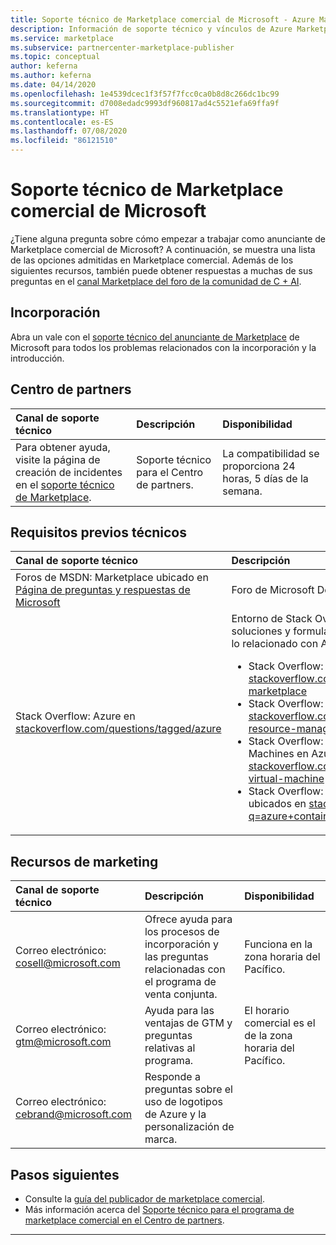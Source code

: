 ```yaml
---
title: Soporte técnico de Marketplace comercial de Microsoft - Azure Marketplace
description: Información de soporte técnico y vínculos de Azure Marketplace y AppSource en el centro de partners
ms.service: marketplace
ms.subservice: partnercenter-marketplace-publisher
ms.topic: conceptual
author: keferna
ms.author: keferna
ms.date: 04/14/2020
ms.openlocfilehash: 1e4539dcec1f3f57f7fcc0ca0b8d8c266dc1bc99
ms.sourcegitcommit: d7008edadc9993df960817ad4c5521efa69ffa9f
ms.translationtype: HT
ms.contentlocale: es-ES
ms.lasthandoff: 07/08/2020
ms.locfileid: "86121510"
---
```

# <a name="support-for-microsoft-commercial-marketplace"></a>Soporte técnico de Marketplace comercial de Microsoft

¿Tiene alguna pregunta sobre cómo empezar a trabajar como anunciante de Marketplace comercial de Microsoft? A continuación, se muestra una lista de las opciones admitidas en Marketplace comercial. Además de los siguientes recursos, también puede obtener respuestas a muchas de sus preguntas en el [canal Marketplace del foro de la comunidad de C + AI](https://www.microsoftpartnercommunity.com/t5/Marketplace/bd-p/2222).  

## <a name="onboarding"></a>Incorporación

Abra un vale con el [soporte técnico del anunciante de Marketplace](https://aka.ms/marketplacepublishersupport) de Microsoft para todos los problemas relacionados con la incorporación y la introducción.

## <a name="partner-center"></a>Centro de partners

| Canal de soporte técnico | Descripción | Disponibilidad |  
|:--- |:--- |:--- |  
| Para obtener ayuda, visite la página de creación de incidentes en el [soporte técnico de Marketplace](https://aka.ms/marketplacepublishersupport).</li> </ul> | Soporte técnico para el Centro de partners. | La compatibilidad se proporciona 24 horas, 5 días de la semana. |  

## <a name="technical"></a>Requisitos previos técnicos  

| Canal de soporte técnico | Descripción |  
|:--- |:--- |  
| Foros de MSDN: Marketplace ubicado en [Página de preguntas y respuestas de Microsoft](https://docs.microsoft.com/answers/products/azure) | Foro de Microsoft Developer Network. |  
| Stack Overflow: Azure en [stackoverflow.com/questions/tagged/azure](https://stackoverflow.com/questions/tagged/azure) | Entorno de Stack Overflow para obtener soluciones y formular preguntas acerca de todo lo relacionado con Azure Marketplace.<ul> <li>Stack Overflow: Azure Marketplace en [stackoverflow.com/questions/tagged/azure-marketplace](https://stackoverflow.com/questions/tagged/azure-marketplace)</li> <li>Stack Overflow: Azure Resource Manager en [stackoverflow.com/questions/tagged/azure-resource-manager](https://stackoverflow.com/questions/tagged/azure-resource-manager)</li> <li>Stack Overflow: instancias de Virtual Machines en Azure ubicadas en [stackoverflow.com/questions/tagged/azure-virtual-machine](https://stackoverflow.com/questions/tagged/azure-virtual-machine)</li> <li>Stack Overflow: contenedores en Azure ubicados en [stackoverflow.com/search?q=azure+container](https://stackoverflow.com/search?q=azure+container)</li> </ul> |

## <a name="marketing-resources"></a>Recursos de marketing  

| Canal de soporte técnico | Descripción | Disponibilidad |  
|:--- |:--- |:--- |  
| Correo electrónico: [cosell@microsoft.com](mailto:cosell@microsoft.com) | Ofrece ayuda para los procesos de incorporación y las preguntas relacionadas con el programa de venta conjunta. | Funciona en la zona horaria del Pacífico. |  
| Correo electrónico: [gtm@microsoft.com](mailto:gtm@microsoft.com) | Ayuda para las ventajas de GTM y preguntas relativas al programa. | El horario comercial es el de la zona horaria del Pacífico. |  
| Correo electrónico: [cebrand@microsoft.com](mailto:cebrand@microsoft.com) | Responde a preguntas sobre el uso de logotipos de Azure y la personalización de marca. |  |  

## <a name="next-steps"></a>Pasos siguientes

* Consulte la [guía del publicador de marketplace comercial](index.yml).
* Más información acerca del [Soporte técnico para el programa de marketplace comercial en el Centro de partners](partner-center-portal/support.md).

---
